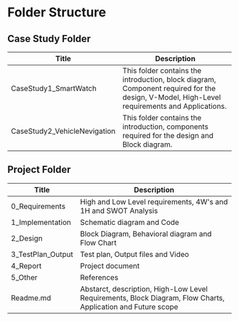 # Folder Structure 

## Case Study Folder
| Title | Description  |
|-----|-----|
|CaseStudy1_SmartWatch| This folder contains the introduction, block diagram, Component required for the design, V-Model, High-Level requirements and Applications.|
|CaseStudy2_VehicleNevigation| This folder contains the introduction, components required for the design and Block diagram.|

## Project Folder

|Title| Description |
|---|---|
|0_Requirements|High and Low Level requirements, 4W's and 1H and SWOT Analysis|
|1_Implementation | Schematic diagram and Code|
|2_Design|Block Diagram, Behavioral diagram and Flow Chart|
|3_TestPlan_Output| Test plan, Output files and Video|
|4_Report| Project document |
|5_Other| References |
|Readme.md| Abstarct, description, High-Low Level Requirements, Block Diagram, Flow Charts, Application and Future scope|
